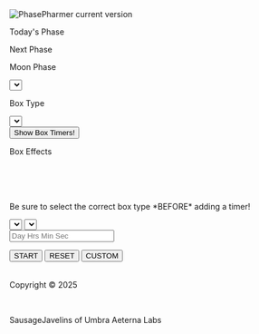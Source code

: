 ---
---

<link rel="stylesheet" href="assets/css/style.css" media="screen">
<link rel="shortcut icon" href="assets/img/icon.ico">
<div id="bkgrd">
<div id="wrapper">
    <img alt="PhasePharmer current version" src="https://img.shields.io/badge/dynamic/json?color=https://img.shields.io/badge/-brightgreen-brightgreen&label=version&prefix=v&query=$.version&url=https://raw.githubusercontent.com/Umbra-Aeterna-Labs/PhasePharmer/master/package.json" />
        <div class="page-section">
            <div id="phase-info">
                <div id="phase-section-curr">
                    <p class="phase-txt">Today's Phase</p>
                    <p id="curr-phase-txt"></p>
                </div>
                <div id="phase-section-next">
                    <p class="phase-txt">Next Phase</p>
                    <p id="next-phase-txt"></p>
                </div>
            </div>
            <div id="tool-options">
                <div id="phase-select">
                    <p class="phase-txt">Moon Phase</p>
                    <label for="phases"></label>
                    <select id="phases" class="input-style">
                    </select>
                </div>
                <div id="box-select">
                    <p class="phase-txt">Box Type</p>
                    <label for="boxes"></label>
                    <select id="boxes" class="input-style">
                    </select>
                </div>
            </div>
            <div id="box-toolbar">
                <div id="toggle-area">
                    <button id="timer-toggle" class="input-style">Show Box Timers!</button>
                </div>
                <div id="box-info">
                    <div id="box-fx-title">
                        <p id="box-fx-txt">Box Effects</p>
                    </div>
                    <div id="box-fx-area">
                        <table id="box-fx-pos">
                        </table>
                        <table id="box-fx-neg">
                        </table>
                    </div>
                </div>
            </div>
        </div>
        <div class="page-section">
            <div id="shroom-farm">
                <table id="robust-grow">
                </table>
                <table id="decent-grow">
                </table>
            </div>
            <div id="timer-area">
                <div class="info-area">
                    <p class="descript-txt">Be sure to select the correct box type *BEFORE* adding a timer!</p>
                </div>
                <div id="timer-ctrl">
                    <label for="timer-nums"></label>
                    <select id="timer-nums" class="input-style">
                    </select>
                    <label for="timer-shrooms"></label>
                    <select id="timer-shrooms" class="input-style">
                    </select>
                    <form id="box-timer-form">
                        <label for="input-timer"></label>
                        <input type="text" id="input-timer" class="input-style" placeholder="Day Hrs Min Sec">
                    </form>
                    <button id="start-timer" class="input-style" onclick="startTimer()">START</button>
                    <button id="reset-timer" class="input-style" onclick="resetTimer()">RESET</button>
                    <button id="set-timer" class="input-style" onclick="customTimer()">CUSTOM</button>
                </div>
                <div id="timer-display-area">
                    <table id="timer-display">
                    </table>
                </div>
            </div>
        </div>
        <div class="page-section">
            <div id="donate">
                <p class="copy-txt">Copyright &copy; 2025</p><br>
                <p class="copy-txt">SausageJavelins of Umbra Aeterna Labs</p>
            </div>
        </div>
    </div>
</div>
<script src="assets/src/phase.js"></script>
